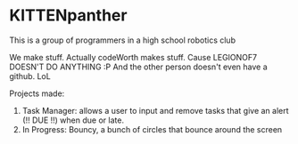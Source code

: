 # KITTENpanther

This is a group of programmers in a high school robotics club

We make stuff. Actually codeWorth makes stuff. Cause LEGIONOF7 DOESN'T DO ANYTHING :P And the other person doesn't even have a github. LoL

Projects made:
1. Task Manager: allows a user to input and remove tasks that give an alert (!! DUE !!) when due or late. 
2. In Progress: Bouncy, a bunch of circles that bounce around the screen
